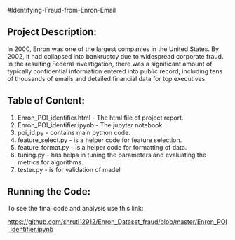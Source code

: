 #Identifying-Fraud-from-Enron-Email

## Project Description:

In 2000, Enron was one of the largest companies in the United States. By 2002, it had collapsed
into bankruptcy due to widespread corporate fraud. In the resulting Federal investigation, there
was a significant amount of typically confidential information entered into public record, including
tens of thousands of emails and detailed financial data for top executives.

## Table of Content:

1. Enron_POI_identifier.html - The html file of project report.
2. Enron_POI_identifier.ipynb - The jupyter notebook.
3. poi_id.py  - contains main python code.
4. feature_select.py - is a helper code for feature selection.
5. feature_format.py - is a helper code for formatting of data.
6. tuning.py - has helps in tuning the parameters and evaluating the metrics for algorithms.
7. tester.py - is for validation of madel

## Running the Code:
To see the final code and analysis use this link:

https://github.com/shruti12912/Enron_Dataset_fraud/blob/master/Enron_POI_identifier.ipynb

